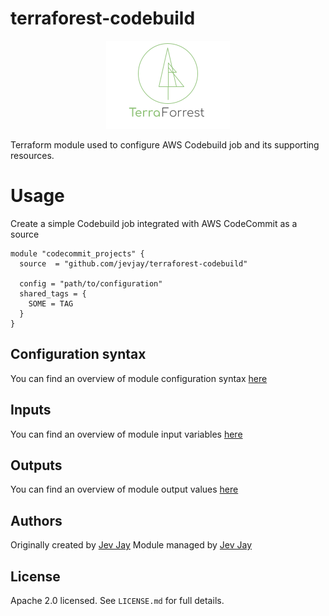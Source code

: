 # terraforest-codebuild

<p align="center">
  <img width="198" height="141" src="./img/logo.png">
</p>

Terraform module used to configure AWS Codebuild job and its supporting resources.

# Usage

Create a simple Codebuild job integrated with AWS CodeCommit as a source

```hcl
module "codecommit_projects" {
  source  = "github.com/jevjay/terraforest-codebuild"

  config = "path/to/configuration"
  shared_tags = {
    SOME = TAG
  }
}
```

## Configuration syntax

You can find an overview of module configuration syntax [here](docs/configuration.md)

## Inputs

You can find an overview of module input variables [here](docs/in.md)

## Outputs

You can find an overview of module output values [here](docs/out.md)

## Authors

Originally created by [Jev Jay](https://github.com/jevjay)
Module managed by [Jev Jay](https://github.com/jevjay)

## License

Apache 2.0 licensed. See `LICENSE.md` for full details.
